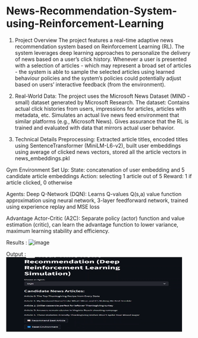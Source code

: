 # News-Recommendation-System-using-Reinforcement-Learning
1. Project Overview
The project features a real-time adaptive news recommendation system based on Reinforcement Learning (RL). The system leverages deep learning approaches to personalize the delivery of news based on a user’s click history. Whenever a user is presented with a selection of articles - which may represent a broad set of articles - the system is able to sample the selected articles using learned behaviour policies and the system’s policies could potentially adjust based on users’ interactive feedback (from the environment).

2. Real-World Data:
The project uses the Microsoft News Dataset (MIND -small) dataset generated by Microsoft Research. The dataset: Contains actual click histories from users, impressions for articles, articles with metadata, etc. Simulates an actual live news feed environment that similar platforms (e.g., Microsoft News). Gives assurance that the RL is trained and evaluated with data that mirrors actual user behavior.

4. Technical Details
Preprocessing: Extracted article titles, encoded titles using SentenceTransformer (MiniLM-L6-v2), built user embeddings using average of clicked news vectors, stored all the article vectors in news_embeddings.pkl

Gym Environment Set Up: 
State: concatenation of user embedding and 5 candidate article embeddings
Action: selecting 1 article out of 5
Reward: 1 if article clicked, 0 otherwise

Agents:
Deep Q-Network (DQN): Learns Q-values Q(s,a) value function approximation using neural network, 3-layer feedforward network, trained using experience replay and MSE loss

Advantage Actor-Critic (A2C): Separate policy (actor) function and value estimation (critic), can learn the advantage function to lower variance, maximum learning stability and efficiency.

Results : 
<img width="473" height="91" alt="image" src="https://github.com/user-attachments/assets/16dba99b-d198-4022-a71b-9ae24d108004" />


Output : 
<img width="473" height="200" alt="image" src="https://github.com/vaishnavi2231/News-Recommendation-System-using-Reinforcement-Learning/blob/main/output/web_output.png"/>


